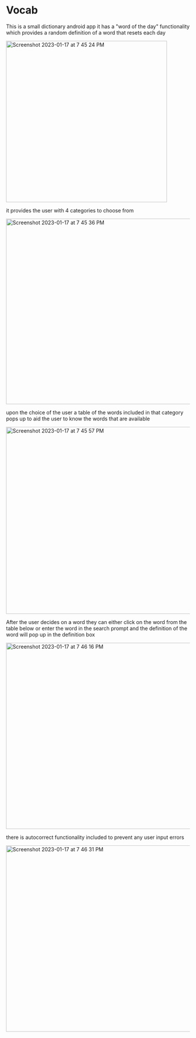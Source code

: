 # Vocab
This is a small dictionary android app
it has a "word of the day" functionality which provides a random definition of a word that resets each day

<img width="441" alt="Screenshot 2023-01-17 at 7 45 24 PM" src="https://user-images.githubusercontent.com/91975826/213053779-a195185e-4f43-4c40-be72-03387fde66e8.png">







it provides the user with 4 categories to choose from

<img width="507" alt="Screenshot 2023-01-17 at 7 45 36 PM" src="https://user-images.githubusercontent.com/91975826/213053823-1bd246f1-66f5-43ff-a538-50769011198e.png">







upon the choice of the user a table of the words included in that category pops up to aid the user to know the words that are available

<img width="511" alt="Screenshot 2023-01-17 at 7 45 57 PM" src="https://user-images.githubusercontent.com/91975826/213053864-ee197f1b-44af-43a0-87cf-0f2d5fa553ad.png">









After the user decides on a word they can either click on the word from the table below or enter the word in the search prompt and the definition of the word will pop up in the definition box


<img width="509" alt="Screenshot 2023-01-17 at 7 46 16 PM" src="https://user-images.githubusercontent.com/91975826/213053883-e337f847-675f-4df2-b41e-5d89913490a0.png">










there is autocorrect functionality included to prevent any user input errors



<img width="509" alt="Screenshot 2023-01-17 at 7 46 31 PM" src="https://user-images.githubusercontent.com/91975826/213053893-99dfd118-1377-4b32-a146-01ef3c58fa39.png">
